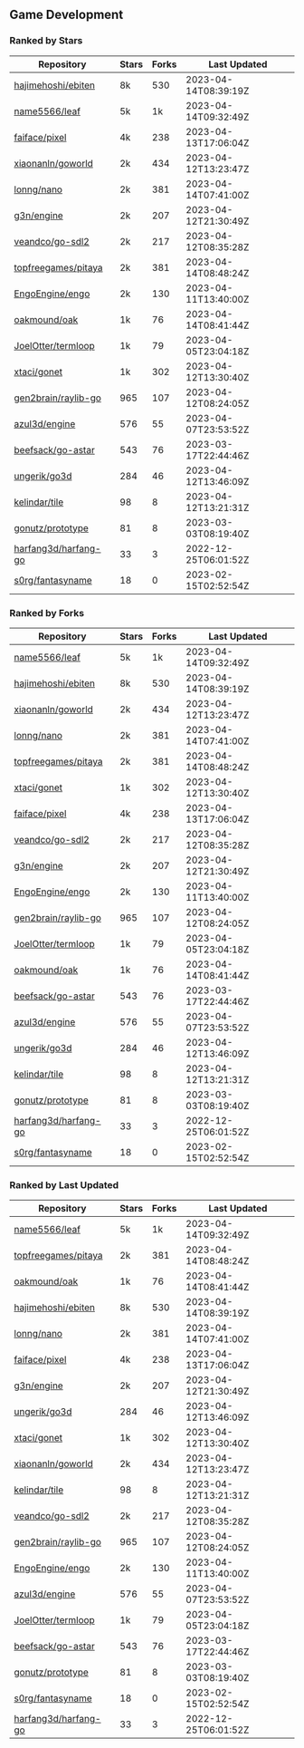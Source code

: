 ## Game Development

### Ranked by Stars

| Repository | Stars | Forks | Last Updated |
|------------|-------|-------|--------------|
| [hajimehoshi/ebiten](https://github.com/hajimehoshi/ebiten) | 8k | 530 | 2023-04-14T08:39:19Z |
| [name5566/leaf](https://github.com/name5566/leaf) | 5k | 1k | 2023-04-14T09:32:49Z |
| [faiface/pixel](https://github.com/faiface/pixel) | 4k | 238 | 2023-04-13T17:06:04Z |
| [xiaonanln/goworld](https://github.com/xiaonanln/goworld) | 2k | 434 | 2023-04-12T13:23:47Z |
| [lonng/nano](https://github.com/lonng/nano) | 2k | 381 | 2023-04-14T07:41:00Z |
| [g3n/engine](https://github.com/g3n/engine) | 2k | 207 | 2023-04-12T21:30:49Z |
| [veandco/go-sdl2](https://github.com/veandco/go-sdl2) | 2k | 217 | 2023-04-12T08:35:28Z |
| [topfreegames/pitaya](https://github.com/topfreegames/pitaya) | 2k | 381 | 2023-04-14T08:48:24Z |
| [EngoEngine/engo](https://github.com/EngoEngine/engo) | 2k | 130 | 2023-04-11T13:40:00Z |
| [oakmound/oak](https://github.com/oakmound/oak) | 1k | 76 | 2023-04-14T08:41:44Z |
| [JoelOtter/termloop](https://github.com/JoelOtter/termloop) | 1k | 79 | 2023-04-05T23:04:18Z |
| [xtaci/gonet](https://github.com/xtaci/gonet) | 1k | 302 | 2023-04-12T13:30:40Z |
| [gen2brain/raylib-go](https://github.com/gen2brain/raylib-go) | 965 | 107 | 2023-04-12T08:24:05Z |
| [azul3d/engine](https://github.com/azul3d/engine) | 576 | 55 | 2023-04-07T23:53:52Z |
| [beefsack/go-astar](https://github.com/beefsack/go-astar) | 543 | 76 | 2023-03-17T22:44:46Z |
| [ungerik/go3d](https://github.com/ungerik/go3d) | 284 | 46 | 2023-04-12T13:46:09Z |
| [kelindar/tile](https://github.com/kelindar/tile) | 98 | 8 | 2023-04-12T13:21:31Z |
| [gonutz/prototype](https://github.com/gonutz/prototype) | 81 | 8 | 2023-03-03T08:19:40Z |
| [harfang3d/harfang-go](https://github.com/harfang3d/harfang-go) | 33 | 3 | 2022-12-25T06:01:52Z |
| [s0rg/fantasyname](https://github.com/s0rg/fantasyname) | 18 | 0 | 2023-02-15T02:52:54Z |

### Ranked by Forks

| Repository | Stars | Forks | Last Updated |
|------------|-------|-------|--------------|
| [name5566/leaf](https://github.com/name5566/leaf) | 5k | 1k | 2023-04-14T09:32:49Z |
| [hajimehoshi/ebiten](https://github.com/hajimehoshi/ebiten) | 8k | 530 | 2023-04-14T08:39:19Z |
| [xiaonanln/goworld](https://github.com/xiaonanln/goworld) | 2k | 434 | 2023-04-12T13:23:47Z |
| [lonng/nano](https://github.com/lonng/nano) | 2k | 381 | 2023-04-14T07:41:00Z |
| [topfreegames/pitaya](https://github.com/topfreegames/pitaya) | 2k | 381 | 2023-04-14T08:48:24Z |
| [xtaci/gonet](https://github.com/xtaci/gonet) | 1k | 302 | 2023-04-12T13:30:40Z |
| [faiface/pixel](https://github.com/faiface/pixel) | 4k | 238 | 2023-04-13T17:06:04Z |
| [veandco/go-sdl2](https://github.com/veandco/go-sdl2) | 2k | 217 | 2023-04-12T08:35:28Z |
| [g3n/engine](https://github.com/g3n/engine) | 2k | 207 | 2023-04-12T21:30:49Z |
| [EngoEngine/engo](https://github.com/EngoEngine/engo) | 2k | 130 | 2023-04-11T13:40:00Z |
| [gen2brain/raylib-go](https://github.com/gen2brain/raylib-go) | 965 | 107 | 2023-04-12T08:24:05Z |
| [JoelOtter/termloop](https://github.com/JoelOtter/termloop) | 1k | 79 | 2023-04-05T23:04:18Z |
| [oakmound/oak](https://github.com/oakmound/oak) | 1k | 76 | 2023-04-14T08:41:44Z |
| [beefsack/go-astar](https://github.com/beefsack/go-astar) | 543 | 76 | 2023-03-17T22:44:46Z |
| [azul3d/engine](https://github.com/azul3d/engine) | 576 | 55 | 2023-04-07T23:53:52Z |
| [ungerik/go3d](https://github.com/ungerik/go3d) | 284 | 46 | 2023-04-12T13:46:09Z |
| [kelindar/tile](https://github.com/kelindar/tile) | 98 | 8 | 2023-04-12T13:21:31Z |
| [gonutz/prototype](https://github.com/gonutz/prototype) | 81 | 8 | 2023-03-03T08:19:40Z |
| [harfang3d/harfang-go](https://github.com/harfang3d/harfang-go) | 33 | 3 | 2022-12-25T06:01:52Z |
| [s0rg/fantasyname](https://github.com/s0rg/fantasyname) | 18 | 0 | 2023-02-15T02:52:54Z |

### Ranked by Last Updated

| Repository | Stars | Forks | Last Updated |
|------------|-------|-------|--------------|
| [name5566/leaf](https://github.com/name5566/leaf) | 5k | 1k | 2023-04-14T09:32:49Z |
| [topfreegames/pitaya](https://github.com/topfreegames/pitaya) | 2k | 381 | 2023-04-14T08:48:24Z |
| [oakmound/oak](https://github.com/oakmound/oak) | 1k | 76 | 2023-04-14T08:41:44Z |
| [hajimehoshi/ebiten](https://github.com/hajimehoshi/ebiten) | 8k | 530 | 2023-04-14T08:39:19Z |
| [lonng/nano](https://github.com/lonng/nano) | 2k | 381 | 2023-04-14T07:41:00Z |
| [faiface/pixel](https://github.com/faiface/pixel) | 4k | 238 | 2023-04-13T17:06:04Z |
| [g3n/engine](https://github.com/g3n/engine) | 2k | 207 | 2023-04-12T21:30:49Z |
| [ungerik/go3d](https://github.com/ungerik/go3d) | 284 | 46 | 2023-04-12T13:46:09Z |
| [xtaci/gonet](https://github.com/xtaci/gonet) | 1k | 302 | 2023-04-12T13:30:40Z |
| [xiaonanln/goworld](https://github.com/xiaonanln/goworld) | 2k | 434 | 2023-04-12T13:23:47Z |
| [kelindar/tile](https://github.com/kelindar/tile) | 98 | 8 | 2023-04-12T13:21:31Z |
| [veandco/go-sdl2](https://github.com/veandco/go-sdl2) | 2k | 217 | 2023-04-12T08:35:28Z |
| [gen2brain/raylib-go](https://github.com/gen2brain/raylib-go) | 965 | 107 | 2023-04-12T08:24:05Z |
| [EngoEngine/engo](https://github.com/EngoEngine/engo) | 2k | 130 | 2023-04-11T13:40:00Z |
| [azul3d/engine](https://github.com/azul3d/engine) | 576 | 55 | 2023-04-07T23:53:52Z |
| [JoelOtter/termloop](https://github.com/JoelOtter/termloop) | 1k | 79 | 2023-04-05T23:04:18Z |
| [beefsack/go-astar](https://github.com/beefsack/go-astar) | 543 | 76 | 2023-03-17T22:44:46Z |
| [gonutz/prototype](https://github.com/gonutz/prototype) | 81 | 8 | 2023-03-03T08:19:40Z |
| [s0rg/fantasyname](https://github.com/s0rg/fantasyname) | 18 | 0 | 2023-02-15T02:52:54Z |
| [harfang3d/harfang-go](https://github.com/harfang3d/harfang-go) | 33 | 3 | 2022-12-25T06:01:52Z |

